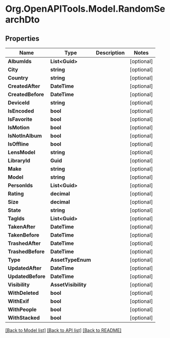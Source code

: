 # Org.OpenAPITools.Model.RandomSearchDto

## Properties

Name | Type | Description | Notes
------------ | ------------- | ------------- | -------------
**AlbumIds** | **List&lt;Guid&gt;** |  | [optional] 
**City** | **string** |  | [optional] 
**Country** | **string** |  | [optional] 
**CreatedAfter** | **DateTime** |  | [optional] 
**CreatedBefore** | **DateTime** |  | [optional] 
**DeviceId** | **string** |  | [optional] 
**IsEncoded** | **bool** |  | [optional] 
**IsFavorite** | **bool** |  | [optional] 
**IsMotion** | **bool** |  | [optional] 
**IsNotInAlbum** | **bool** |  | [optional] 
**IsOffline** | **bool** |  | [optional] 
**LensModel** | **string** |  | [optional] 
**LibraryId** | **Guid** |  | [optional] 
**Make** | **string** |  | [optional] 
**Model** | **string** |  | [optional] 
**PersonIds** | **List&lt;Guid&gt;** |  | [optional] 
**Rating** | **decimal** |  | [optional] 
**Size** | **decimal** |  | [optional] 
**State** | **string** |  | [optional] 
**TagIds** | **List&lt;Guid&gt;** |  | [optional] 
**TakenAfter** | **DateTime** |  | [optional] 
**TakenBefore** | **DateTime** |  | [optional] 
**TrashedAfter** | **DateTime** |  | [optional] 
**TrashedBefore** | **DateTime** |  | [optional] 
**Type** | **AssetTypeEnum** |  | [optional] 
**UpdatedAfter** | **DateTime** |  | [optional] 
**UpdatedBefore** | **DateTime** |  | [optional] 
**Visibility** | **AssetVisibility** |  | [optional] 
**WithDeleted** | **bool** |  | [optional] 
**WithExif** | **bool** |  | [optional] 
**WithPeople** | **bool** |  | [optional] 
**WithStacked** | **bool** |  | [optional] 

[[Back to Model list]](../../README.md#documentation-for-models) [[Back to API list]](../../README.md#documentation-for-api-endpoints) [[Back to README]](../../README.md)


